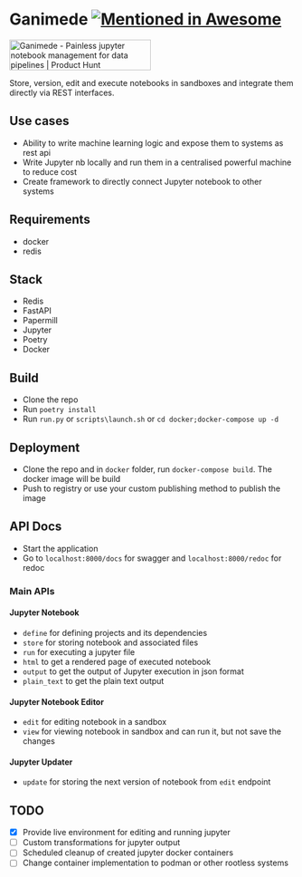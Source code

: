 # Ganimede [![Mentioned in Awesome <awesome-jupyter>](https://awesome.re/mentioned-badge.svg)](https://github.com/markusschanta/awesome-jupyter)

<a href="https://www.producthunt.com/posts/ganimede?utm_source=badge-featured&utm_medium=badge&utm_souce=badge-ganimede" target="_blank"><img src="https://api.producthunt.com/widgets/embed-image/v1/featured.svg?post_id=299971&theme=dark" alt="Ganimede - Painless jupyter notebook management for data pipelines | Product Hunt" style="width: 250px; height: 54px;" width="250" height="54" /></a>

  Store, version, edit and execute notebooks in sandboxes and integrate them directly via REST interfaces.


## Use cases
- Ability to write machine learning logic and expose them to systems as rest api
- Write Jupyter nb locally and run them in a centralised powerful machine to reduce cost
- Create framework to directly connect Jupyter notebook to other systems 

## Requirements
- docker
- redis

## Stack
- Redis
- FastAPI
- Papermill
- Jupyter
- Poetry
- Docker

## Build
- Clone the repo
- Run `poetry install`
- Run `run.py` or `scripts\launch.sh` or `cd docker;docker-compose up -d`

## Deployment
- Clone the repo and in `docker` folder, run `docker-compose build`. The docker image will be build
- Push to registry or use your custom publishing method to publish the image

## API Docs
- Start the application
- Go to `localhost:8000/docs` for swagger and `localhost:8000/redoc` for redoc

### Main APIs

#### Jupyter Notebook
- `define` for defining projects and its dependencies
- `store` for storing notebook and associated files
- `run` for executing a jupyter file
- `html` to get a rendered page of executed notebook
- `output` to get the output of Jupyter execution in json format
- `plain_text` to get the plain text output

#### Jupyter Notebook Editor
- `edit` for editing notebook in a sandbox
- `view` for viewing notebook in sandbox and can run it, but not save the changes

#### Jupyter Updater
- `update` for storing the next version of notebook from `edit` endpoint

## TODO
- [x] Provide live environment for editing and running jupyter
- [ ] Custom transformations for jupyter output
- [ ] Scheduled cleanup of created jupyter docker containers
- [ ] Change container implementation to podman or other rootless systems
